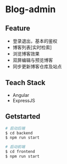 # Blog-admin

## Feature
+ 登录退出，基本的鉴权
+ 博客列表[实时检索]
+ 浏览博客效果
+ 双屏编辑与预览博客
+ 同步更新博客仓库及站点

## Teach Stack
+ Angular
+ ExpressJS

## Getstarted
```bash
# 启动后端
$ cd backend
$ npm run start

# 启动前端
$ cd frontend
$ npm run start

```
